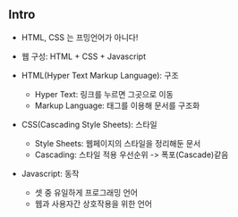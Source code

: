 ## Intro

* HTML, CSS 는 프밍언어가 아니다!
* 웹 구성: HTML + CSS + Javascript



* HTML(Hyper Text Markup Language): 구조
  * Hyper Text: 링크를 누르면 그곳으로 이동
  * Markup Language: 태그를 이용해 문서를 구조화



* CSS(Cascading Style Sheets): 스타일
  * Style Sheets: 웹페이지의 스타일을 정리해둔 문서
  * Cascading: 스타일 적용 우선순위 -> 폭포(Cascade)같음



* Javascript: 동작
  * 셋 중 유일하게 프로그래밍 언어
  * 웹과 사용자간 상호작용을 위한 언어

